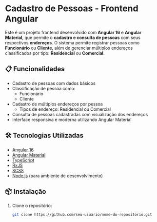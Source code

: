# Cadastro de Pessoas - Frontend Angular

Este é um projeto frontend desenvolvido com **Angular 16** e **Angular Material**, que permite o **cadastro e consulta de pessoas** com seus respectivos **endereços**. O sistema permite registrar pessoas como **Funcionário** ou **Cliente**, além de gerenciar múltiplos endereços classificados por tipo: **Residencial** ou **Comercial**.

## 📋 Funcionalidades

- Cadastro de pessoas com dados básicos
- Classificação de pessoa como:
  - Funcionário
  - Cliente
- Cadastro de múltiplos endereços por pessoa
  - Tipos de endereço: Residencial ou Comercial
- Consulta de pessoas cadastradas com visualização dos endereços
- Interface responsiva e moderna utilizando Angular Material

## 🛠️ Tecnologias Utilizadas

- [Angular 16](https://angular.io/)
- [Angular Material](https://material.angular.io/)
- [TypeScript](https://www.typescriptlang.org/)
- [RxJS](https://rxjs.dev/)
- [SCSS](https://sass-lang.com/)
- [Node.js](https://nodejs.org/) (para ambiente de desenvolvimento)

## 📦 Instalação

1. Clone o repositório:

   ```bash
   git clone https://github.com/seu-usuario/nome-do-repositorio.git
